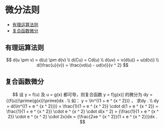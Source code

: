 # 微分法则

* [有理运算法则](#有理运算法则)
* [复合函数微分](#复合函数微分)

## 有理运算法则

$$
d(u \pm v) = d(u) \pm d(v)
\\
d(Cu) = Cd(u)
\\
d(uv) = v{d(u)} + u{d(v)}
\\
d(\frac{u}{v}) = \frac{vd(u) - ud(v)}{v ^ 2}
$$

## 复合函数微分

$$
设 y = f(u) 及 u = g(x) 都可导，则复合函数 y = f[g(x)] 的微分为 dy = {{f(u)}\prime{g(x)}\prime}dx .
\\
如： y = \ln^{(1 + e ^ {x ^ 2})} ， 求dy .
\\
dy = d(\ln^{(1 + e ^ {x ^ 2})}) = \frac{1}{1 + e ^ {x ^ 2}} \cdot d(1 + e ^ {x ^ 2}) = \frac{1}{1 + e ^ {x ^ 2}} \cdot e ^ {x ^ 2} \cdot d(x ^ 2) = {\frac{1}{1 + e ^ {x ^ 2}} \cdot e ^ {x ^ 2} \cdot 2x}dx = {\frac{2xe ^ {x ^ 2}}{1 + e ^ {x ^ 2}}}dx .
$$



